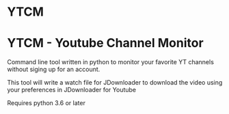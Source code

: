 # YTCM
# YTCM - Youtube Channel Monitor

Command line tool written in python to monitor your favorite YT channels without siging up for an account.

This tool will write a watch file for JDownloader to download the video using your preferences in JDownloader for Youtube

Requires python 3.6 or later


